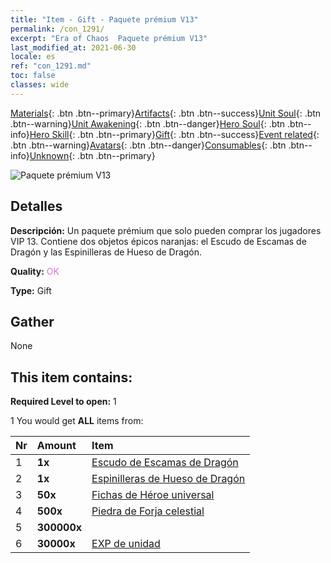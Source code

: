 ```yaml
---
title: "Item - Gift - Paquete prémium V13"
permalink: /con_1291/
excerpt: "Era of Chaos  Paquete prémium V13"
last_modified_at: 2021-06-30
locale: es
ref: "con_1291.md"
toc: false
classes: wide
---
```

 [Materials](/ItemsES/){: .btn .btn--primary}[Artifacts](/ItemsES/Artifacts/){: .btn .btn--success}[Unit Soul](/ItemsES/UnitSoul/){: .btn .btn--warning}[Unit Awakening](/ItemsES/UnitAwakening/){: .btn .btn--danger}[Hero Soul](/ItemsES/HeroSoul/){: .btn .btn--info}[Hero Skill](/ItemsES/HeroSkill/){: .btn .btn--primary}[Gift](/ItemsES/Gift/){: .btn .btn--success}[Event related](/ItemsES/Events/){: .btn .btn--warning}[Avatars](/ItemsES/Avatars/){: .btn .btn--danger}[Consumables](/ItemsES/Consumables/){: .btn .btn--info}[Unknown](/ItemsES/Unknown/){: .btn .btn--primary}

 ![Paquete prémium V13](/images/t/i_905013.png)

## Detalles
 **Descripción:** Un paquete prémium que solo pueden comprar los jugadores VIP 13. Contiene dos objetos épicos naranjas: el Escudo de Escamas de Dragón y las Espinilleras de Hueso de Dragón.

 **Quality:** <span style="color: #DA70D6">OK</span>

 **Type:** Gift

## Gather

  None

## This item contains:

 **Required Level to open:** 1

 1 You would get **ALL** items  from:

  | Nr | Amount |     Item    |
  |:---|:-------|:------------|
  | 1 |  **1x** | [Escudo de Escamas de Dragón](/ItemsES/art_144/) |  | 
  | 2 |  **1x** | [Espinilleras de Hueso de Dragón](/ItemsES/art_145/) |  | 
  | 3 |  **50x** | [Fichas de Héroe universal](/ItemsES/her_358/) |  | 
  | 4 |  **500x** | [Piedra de Forja celestial](/ItemsES/art_188/) |  | 
  | 5 |  **300000x** | <i class="fas fa-coins"/> |  | 
  | 6 |  **30000x** | [EXP de unidad](/ItemsES/con_902/) |  | 
